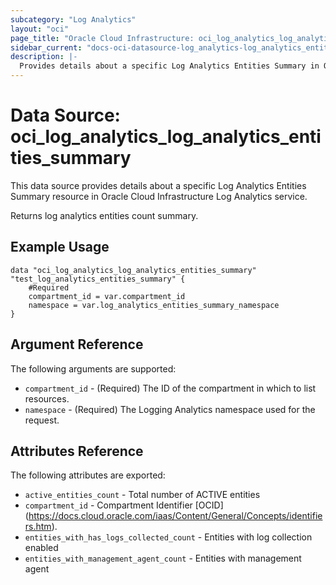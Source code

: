 ```yaml
---
subcategory: "Log Analytics"
layout: "oci"
page_title: "Oracle Cloud Infrastructure: oci_log_analytics_log_analytics_entities_summary"
sidebar_current: "docs-oci-datasource-log_analytics-log_analytics_entities_summary"
description: |-
  Provides details about a specific Log Analytics Entities Summary in Oracle Cloud Infrastructure Log Analytics service
---
```


# Data Source: oci_log_analytics_log_analytics_entities_summary
This data source provides details about a specific Log Analytics Entities Summary resource in Oracle Cloud Infrastructure Log Analytics service.

Returns log analytics entities count summary.

## Example Usage

```hcl
data "oci_log_analytics_log_analytics_entities_summary" "test_log_analytics_entities_summary" {
	#Required
	compartment_id = var.compartment_id
	namespace = var.log_analytics_entities_summary_namespace
}
```

## Argument Reference

The following arguments are supported:

* `compartment_id` - (Required) The ID of the compartment in which to list resources.
* `namespace` - (Required) The Logging Analytics namespace used for the request. 


## Attributes Reference

The following attributes are exported:

* `active_entities_count` - Total number of ACTIVE entities 
* `compartment_id` - Compartment Identifier [OCID] (https://docs.cloud.oracle.com/iaas/Content/General/Concepts/identifiers.htm).
* `entities_with_has_logs_collected_count` - Entities with log collection enabled 
* `entities_with_management_agent_count` - Entities with management agent 

